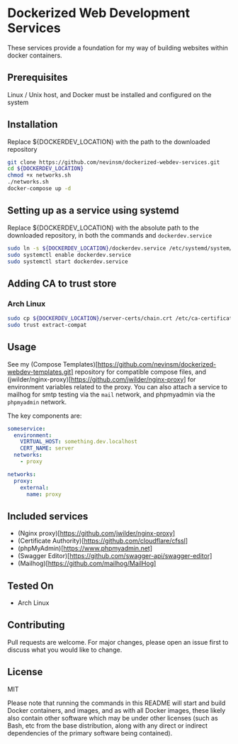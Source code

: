 # Dockerized Web Development Services

These services provide a foundation for my way of building websites within docker containers.

## Prerequisites

Linux / Unix host, and Docker must be installed and configured on the system

## Installation

Replace \${DOCKERDEV_LOCATION} with the path to the downloaded repository

```bash
git clone https://github.com/nevinsm/dockerized-webdev-services.git
cd ${DOCKERDEV_LOCATION}
chmod +x networks.sh
./networks.sh
docker-compose up -d
```

## Setting up as a service using systemd

Replace \${DOCKERDEV_LOCATION} with the absolute path to the downloaded repository, in both the commands and `dockerdev.service`

```bash
sudo ln -s ${DOCKERDEV_LOCATION}/dockerdev.service /etc/systemd/system/dockerdev.service
sudo systemctl enable dockerdev.service
sudo systemctl start dockerdev.service
```

## Adding CA to trust store

### Arch Linux

```bash
sudo cp ${DOCKERDEV_LOCATION}/server-certs/chain.crt /etc/ca-certificates/trust-source/anchors/dockerdev.crt
sudo trust extract-compat
```

## Usage

See my (Compose Templates)[https://github.com/nevinsm/dockerized-webdev-templates.git] repository for compatible compose files, and (jwilder/nginx-proxy)[https://github.com/jwilder/nginx-proxy] for environment variables related to the proxy. You can also attach a service to mailhog for smtp testing via the `mail` network, and phpmyadmin via the `phpmyadmin` network.

The key components are:

```yaml
someservice:
  environment:
    VIRTUAL_HOST: something.dev.localhost
    CERT_NAME: server
  networks:
    - proxy

networks:
  proxy:
    external:
      name: proxy
```

## Included services

- (Nginx proxy)[https://github.com/jwilder/nginx-proxy]
- (Certificate Authority)[https://github.com/cloudflare/cfssl]
- (phpMyAdmin)[https://www.phpmyadmin.net]
- (Swagger Editor)[https://github.com/swagger-api/swagger-editor]
- (Mailhog)[https://github.com/mailhog/MailHog]

## Tested On

- Arch Linux

## Contributing

Pull requests are welcome. For major changes, please open an issue first to discuss what you would like to change.

## License

MIT

Please note that running the commands in this README will start and build Docker containers, and images, and as with all Docker images, these likely also contain other software which may be under other licenses (such as Bash, etc from the base distribution, along with any direct or indirect dependencies of the primary software being contained).
